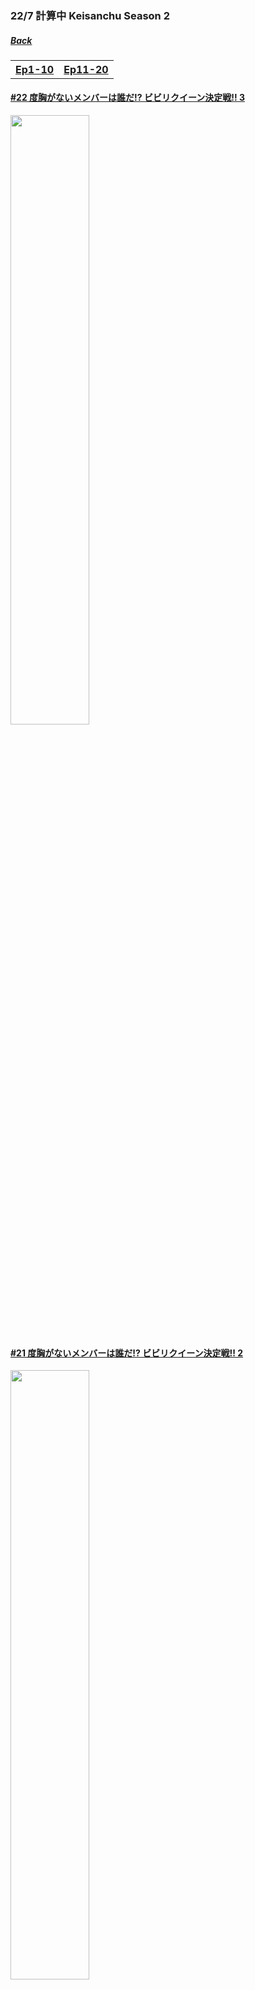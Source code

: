 ### 22/7 計算中 Keisanchu Season 2
##### [Back](227Keisanchuu_List.md)

<table>
  <tr>
    <th><a href="#Ep1-10">Ep1-10</a></th>
    <th><a href="#Ep11-20">Ep11-20</a></th>
  </tr>
</table>

#### [#22 度胸がないメンバーは誰だ!? ビビリクイーン決定戦!! 3](S2/Ep22.md)
<img src="../../../Img/227Keisanchuu/20200829_S2Ep22.jpg" width='50%'>  

#### [#21 度胸がないメンバーは誰だ!? ビビリクイーン決定戦!! 2](S2/Ep21.md)
<img src="../../../Img/227Keisanchuu/20200822_S2Ep21.jpg" width='50%'>  

<a name="Ep11-20">

#### [#20 度胸がないメンバーは誰だ!? ビビリクイーン決定戦!!](S2/Ep20.md)
<img src="../../../Img/227Keisanchuu/20200815_S2Ep20.jpg" width="50%">  

#### [#19 22/7ユニット対抗戦! 団結して答えろ!3クイズバトル](S2/Ep19.md)
<img src="../../../Img/227Keisanchuu/20200808_S2Ep19.png" width='50%'>  

#### [#18 小宮軍VS相田軍! 仁義なきゲーム対決 3](S2/Ep18.md)
<img src="../../../Img/227Keisanchuu/20200801_S2Ep18.png" width='50%'>  

#### [#17 小宮軍VS相田軍! 仁義なきゲーム対決 2](S2/Ep17.md)
<img src="../../../Img/227Keisanchuu/20200725_S2Ep17.png" width='50%'>  

#### [#16 小宮軍VS相田軍! 仁義なきゲーム対決](S2/Ep16.md)
<img src="../../../Img/227Keisanchuu/20200718_S2Ep16.png" width='50%'>  

#### [#15 22/7共感グランプリ 2](S2/Ep15.md)
<img src="../../../Img/227Keisanchuu/20200711_S2Ep15.jpg" width='50%'>  

#### [#14 22/7共感グランプリ](S2/Ep14.md)
<img src="../../../Img/227Keisanchuu/20200704_S2Ep14.jpg" width='50%'>  

#### [#13 「お宅拝見リポート選手権」](S2/Ep13.md)
<img src="../../../Img/227Keisanchuu/20200627_S2Ep13.png" width='50%'>  

#### [#12 第３回『あなたはどっち派？究極の選択』](S2/Ep12.md)
<img src="../../../Img/227Keisanchuu/20200620_S2Ep12.png" width='50%'>  

#### [#11 第１回『ナナオンクイーン」決定戦』最終決戦](S2/Ep11.md)
<img src="../../../Img/227Keisanchuu/20200613_S2Ep11.jpg" width='50%'>  

<a name="Ep1-10">

#### [#10 第１回『ナナオンクイーン」決定戦』3](S2/Ep10.md)
<img src="../../../Img/227Keisanchuu/20200606_S2Ep10.png" width='50%'>  

#### [#9 第１回『ナナオンクイーン」決定戦』2](S2/Ep09.md)
<img src="../../../Img/227Keisanchuu/20200530_S2Ep9.jpg" width='50%'>  

#### [#8 第１回『ナナオンクイーン」決定戦』](S2/Ep08.md)
<img src="../../../Img/227Keisanchuu/20200523_S2Ep8.png" width='50%'>  

#### [#7 『斎藤ニコルプレゼンツ！発想力料理クイーン決定戦』](S2/Ep07.md)
<img src="../../../Img/227Keisanchuu/20200516_S2Ep7.jpg" width="50%">

#### [#6 アドバンテージクイズ1vs6 2](S2/Ep06.md)
<img src="../../../Img/227Keisanchuu/20200509_S2Ep6.jpg" width="50%">

#### [#5 アドバンテージクイズ1vs6](S2/Ep05.md)
<img src="../../../Img/227Keisanchuu/20200502_S2Ep5.jpg" width="50%">

#### [#4 2020年No.1ラッキーガールは誰だ!? 22/7運勢ランキング! 2](S2/Ep04.md)
<img src="../../../Img/227Keisanchuu/20200425_S2Ep4.jpg" width="50%">

#### [#3 2020年No.1ラッキーガールは誰だ!? 22/7運勢ランキング!](S2/Ep03.md)
<img src="../../../Img/227Keisanchuu/20200418_S2Ep3.jpg" width="50%">

#### [#2 番組でやってみたい企画プレゼンバトル 2](S2/Ep02.md)
<img src="../../../Img/227Keisanchuu/20200411_S2Ep2.jpg" width="50%">

#### [#1 番組でやってみたい企画プレゼンバトル](S2/Ep01.md)
<img src="../../../Img/227Keisanchuu/20200404_S2Ep1.jpg" width="50%">

#### [#SP アニメ最終回&Season2開始 全部まとめて番宣スペシャル!](S2/EpSP.md)
<img src="../../../Img/227Keisanchuu/20200327_S2EpSP.jpg" width="50%">
